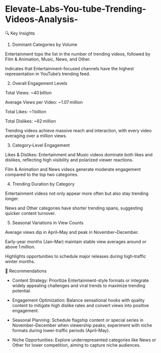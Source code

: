 # Elevate-Labs-You-tube-Trending-Videos-Analysis-

🔍 Key Insights

1. Dominant Categories by Volume

Entertainment tops the list in the number of trending videos, followed by Film & Animation, Music, News, and Other.

Indicates that Entertainment-focused channels have the highest representation in YouTube’s trending feed.

2. Overall Engagement Levels

Total Views: ~40 billion

Average Views per Video: ~1.07 million

Total Likes: ~1 billion

Total Dislikes: ~62 million

Trending videos achieve massive reach and interaction, with every video averaging over a million views.

3. Category‑Level Engagement

Likes & Dislikes: Entertainment and Music videos dominate both likes and dislikes, reflecting high visibility and polarized viewer reactions.

Film & Animation and News videos generate moderate engagement compared to the top two categories.

4. Trending Duration by Category

Entertainment videos not only appear more often but also stay trending longer.

News and Other categories have shorter trending spans, suggesting quicker content turnover.

5. Seasonal Variations in View Counts

Average views dip in April–May and peak in November–December.

Early-year months (Jan–Mar) maintain stable view averages around or above 1 million.

Highlights opportunities to schedule major releases during high‑traffic winter months.

📝 Recommendations

* Content Strategy: Prioritize Entertainment-style formats or integrate widely appealing challenges and viral trends to maximize trending potential.

* Engagement Optimization: Balance sensational hooks with quality content to mitigate high dislike rates and convert views into positive engagement.

* Seasonal Planning: Schedule flagship content or special series in November–December when viewership peaks; experiment with niche formats during lower-traffic periods (April–May).

* Niche Opportunities: Explore underrepresented categories like News or Other for lower competition, aiming to capture niche audiences.
